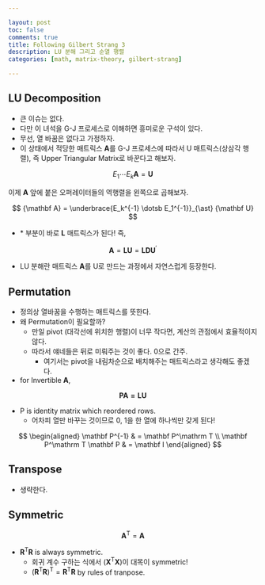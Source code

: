 ```yaml
---

layout: post
toc: false
comments: true
title: Following Gilbert Strang 3
description: LU 분해 그리고 순열 행렬
categories: [math, matrix-theory, gilbert-strang]

---
```


## LU Decomposition 

- 큰 이슈는 없다. 
- 다만 이 녀석을 G-J 프로세스로 이해하면 흥미로운 구석이 있다. 
- 무선, 열 바꿈은 없다고 가정하자. 
- 이 상태에서 적당한 매트릭스 $\mathbf A$를 G-J 프로세스에 따라서 U 매트릭스(상삼각 행렬), 즉 Upper Triangular Matrix로 바꾼다고 해보자. 

$$
E_1 \dotsb E_k {\mathbf A} = {\mathbf U}
$$

이제 $\mathbf A$ 앞에 붙은 오퍼레이터들의 역행렬을 왼쪽으로 곱해보자. 

$$
{\mathbf A} = \underbrace{E_k^{-1} \dotsb E_1^{-1}}_{\ast} {\mathbf U}
$$

- $\ast$ 부분이 바로 $\mathbf L$ 매트릭스가 된다! 즉, 

$$
{\mathbf A} = {\mathbf L} {\mathbf U} =  {\mathbf L} {\mathbf D}{\mathbf U^\prime}
$$

- LU 분해란 매트릭스 $\mathbf A$를 U로 만드는 과정에서 자연스럽게 등장한다. 

## Permutation 

- 정의상 열바꿈을 수행하는 매트릭스를 뜻한다. 
- 왜 Permutation이 필요할까? 
	- 만일 pivot (대각선에 위치한 행렬)이 너무 작다면, 계산의 관점에서 효율적이지 않다. 
	- 따라서 얘네들은 뒤로 미뤄주는 것이 좋다. 0으로 간주. 
		- 여기서는 pivot을 내림차순으로 배치해주는 매트릭스라고 생각해도 좋겠다. 
- for Invertible $\mathbf A$, 

$$
\mathbf{PA = LU}
$$

- P is identity matrix which reordered rows. 
	- 어차피 열만 바꾸는 것이므로 0, 1을 한 열에 하나씩만 갖게 된다! 

$$
\begin{aligned}
\mathbf P^{-1} & = \mathbf P^\mathrm T \\
\mathbf P^\mathrm T \mathbf P & = \mathbf I
\end{aligned}
$$

 ## Transpose 

- 생략한다. 

## Symmetric 

$$
\mathbf A^\mathrm T = \mathbf A
$$

- $\mathbf R^\mathrm T \mathbf R$ is always symmetric. 
	- 회귀 계수 구하는 식에서 $(\mathbf X^\mathrm T \mathbf X)$이 대목이 symmetric! 
	- $(\mathbf R^\mathrm T \mathbf R)^\mathrm T = \mathbf R^\mathrm T \mathbf R$ by rules of tranpose. 
<!--stackedit_data:
eyJoaXN0b3J5IjpbLTEwMDU5NTIyMjldfQ==
-->